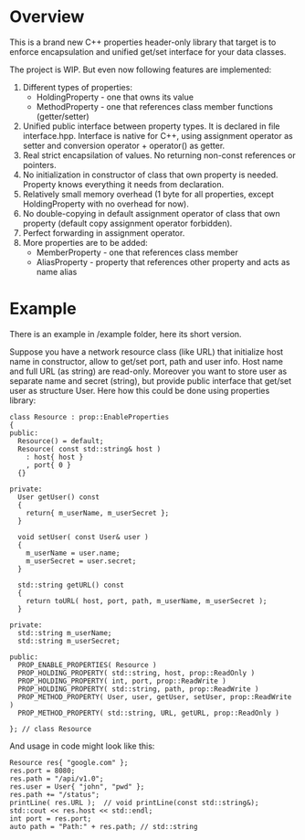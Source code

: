 # Overview
This is a brand new C++ properties header-only library that target is to enforce encapsulation and unified get/set interface for your data classes.

The project is WIP. But even now following features are implemented:
1. Different types of properties:
    * HoldingProperty - one that owns its value
    * MethodProperty - one that references class member functions (getter/setter)
2. Unified public interface between property types. It is declared in file interface.hpp. Interface is native for C++, using assignment operator as setter and conversion operator + operator() as getter.
3. Real strict encapsilation of values. No returning non-const references or pointers.
4. No initialization in constructor of class that own property is needed. Property knows everything it needs from declaration.
5. Relatively small memory overhead (1 byte for all properties, except HoldingProperty with no overhead for now).
6. No double-copying in default assignment operator of class that own property (default copy assignment operator forbidden).
7. Perfect forwarding in assignment operator.
8. More properties are to be added:
    * MemberProperty - one that references class member
    * AliasProperty - property that references other property and acts as name alias

# Example
There is an example in /example folder, here its short version.

Suppose you have a network resource class (like URL) that initialize host name in constructor, allow to get/set port, path and user info. Host name and full URL (as string) are read-only. Moreover you want to store user as separate name and secret (string), but provide public interface that get/set user as structure User. Here how this could be done using properties library:

    class Resource : prop::EnableProperties
    {
    public:
      Resource() = default;
      Resource( const std::string& host )
        : host{ host }
        , port{ 0 }
      {}

    private:
      User getUser() const
      {
        return{ m_userName, m_userSecret };
      }

      void setUser( const User& user )
      {
        m_userName = user.name;
        m_userSecret = user.secret;
      }

      std::string getURL() const
      {
        return toURL( host, port, path, m_userName, m_userSecret );
      }

    private:
      std::string m_userName;
      std::string m_userSecret;

    public:
      PROP_ENABLE_PROPERTIES( Resource )
      PROP_HOLDING_PROPERTY( std::string, host, prop::ReadOnly )
      PROP_HOLDING_PROPERTY( int, port, prop::ReadWrite )
      PROP_HOLDING_PROPERTY( std::string, path, prop::ReadWrite )
      PROP_METHOD_PROPERTY( User, user, getUser, setUser, prop::ReadWrite )
      PROP_METHOD_PROPERTY( std::string, URL, getURL, prop::ReadOnly )

    }; // class Resource
    
And usage in code might look like this:

    Resource res{ "google.com" };
    res.port = 8080;
    res.path = "/api/v1.0";
    res.user = User{ "john", "pwd" };
    res.path += "/status";
    printLine( res.URL );  // void printLine(const std::string&);
    std::cout << res.host << std::endl;
    int port = res.port;
    auto path = "Path:" + res.path; // std::string
